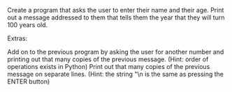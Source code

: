  Create a program that asks the user to enter their name and their age.
 Print out a message addressed to them that tells them the year that they will turn 100 years old.

 Extras:

 Add on to the previous program by asking the user for another number and printing out that many copies of the previous message. (Hint: order of operations exists in Python)
 Print out that many copies of the previous message on separate lines. (Hint: the string "\n is the same as pressing the ENTER button)
